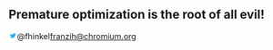 ##  Premature optimization is the root of all evil!

<img src="./resources/images/twitter-logo.png" width="3%"
 style="border:none; display:inline; float:left"> 
 <div style="float:left">@fhinkel</div> 

franzih@chromium.org
